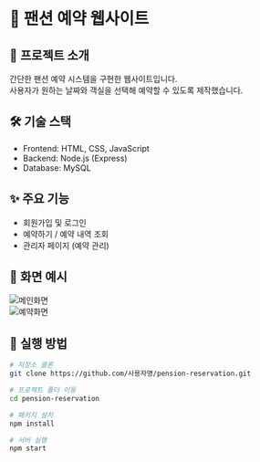 # 🏡 팬션 예약 웹사이트

## 📖 프로젝트 소개
간단한 팬션 예약 시스템을 구현한 웹사이트입니다.  
사용자가 원하는 날짜와 객실을 선택해 예약할 수 있도록 제작했습니다.  

## 🛠 기술 스택
- Frontend: HTML, CSS, JavaScript  
- Backend: Node.js (Express)  
- Database: MySQL  

## ✨ 주요 기능
- 회원가입 및 로그인  
- 예약하기 / 예약 내역 조회  
- 관리자 페이지 (예약 관리)  

## 📸 화면 예시
![메인화면](images/mainPage.png)  
![예약화면](images/res_Page.png)  

## 🚀 실행 방법
```bash
# 저장소 클론
git clone https://github.com/사용자명/pension-reservation.git

# 프로젝트 폴더 이동
cd pension-reservation

# 패키지 설치
npm install

# 서버 실행
npm start
